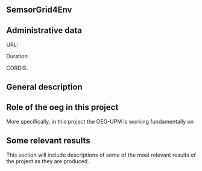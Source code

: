 ## SemsorGrid4Env

## Administrative data
URL: 

Duration: 

CORDIS: 

## General description



## Role of the oeg in this project
More specifically, in this project the OEG-UPM is working fundamentally on


## Some relevant results
This section will include descriptions of some of the most relevant results of the project as they are produced.

